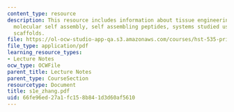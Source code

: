 ```yaml
---
content_type: resource
description: This resource includes information about tissue engineering key ingredients,
  molecular self assembly, self assembling peptides, systems studied using peptide
  scaffolds.
file: https://ol-ocw-studio-app-qa.s3.amazonaws.com/courses/hst-535-principles-and-practice-of-tissue-engineering-fall-2004/66fe96ed27a1fc158b841d3d60af5610_s1e_zhang.pdf
file_type: application/pdf
learning_resource_types:
- Lecture Notes
ocw_type: OCWFile
parent_title: Lecture Notes
parent_type: CourseSection
resourcetype: Document
title: s1e_zhang.pdf
uid: 66fe96ed-27a1-fc15-8b84-1d3d60af5610
---
```

